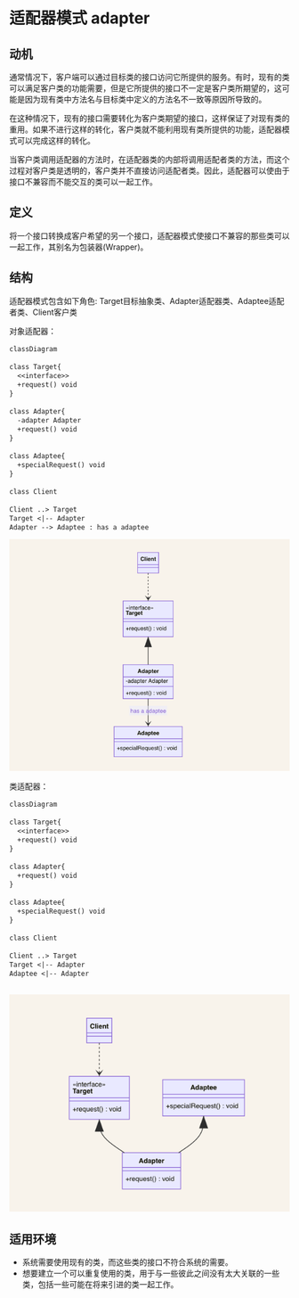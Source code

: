 # 适配器模式 adapter
## 动机
通常情况下，客户端可以通过目标类的接口访问它所提供的服务。有时，现有的类可以满足客户类的功能需要，但是它所提供的接口不一定是客户类所期望的，这可能是因为现有类中方法名与目标类中定义的方法名不一致等原因所导致的。

在这种情况下，现有的接口需要转化为客户类期望的接口，这样保证了对现有类的重用。如果不进行这样的转化，客户类就不能利用现有类所提供的功能，适配器模式可以完成这样的转化。

当客户类调用适配器的方法时，在适配器类的内部将调用适配者类的方法，而这个过程对客户类是透明的，客户类并不直接访问适配者类。因此，适配器可以使由于接口不兼容而不能交互的类可以一起工作。

## 定义
将一个接口转换成客户希望的另一个接口，适配器模式使接口不兼容的那些类可以一起工作，其别名为包装器(Wrapper)。

## 结构
适配器模式包含如下角色: Target目标抽象类、Adapter适配器类、Adaptee适配者类、Client客户类

对象适配器：
```mermaid
classDiagram

class Target{
  <<interface>>
  +request() void
}

class Adapter{
  -adapter Adapter
  +request() void
}

class Adaptee{
  +specialRequest() void
}

class Client

Client ..> Target
Target <|-- Adapter
Adapter --> Adaptee : has a adaptee
```
![adapter01](../../img/adapter01.png)

类适配器：
```mermaid
classDiagram

class Target{
  <<interface>>
  +request() void
}

class Adapter{
  +request() void
}

class Adaptee{
  +specialRequest() void
}

class Client

Client ..> Target
Target <|-- Adapter
Adaptee <|-- Adapter


```
![adapter02](../../img/adapter02.png)
## 适用环境

- 系统需要使用现有的类，而这些类的接口不符合系统的需要。
- 想要建立一个可以重复使用的类，用于与一些彼此之间没有太大关联的一些类，包括一些可能在将来引进的类一起工作。